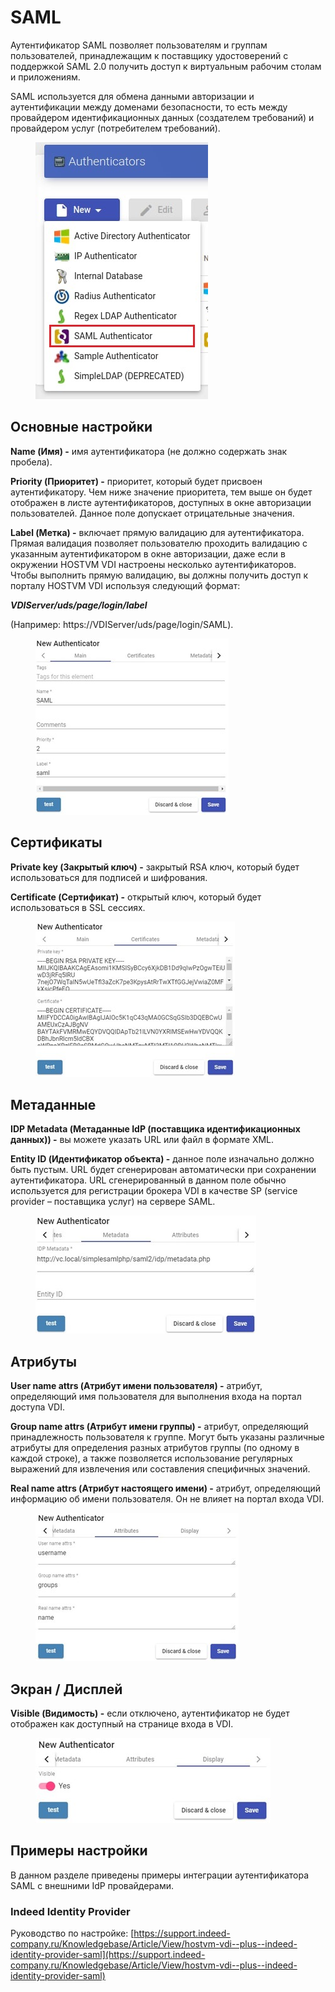 # SAML

Аутентификатор SAML позволяет пользователям и группам пользователей, принадлежащим к поставщику удостоверений с поддержкой SAML 2.0 получить доступ к виртуальным рабочим столам и приложениям.

SAML используется для обмена данными авторизации и аутентификации между доменами безопасности, то есть между провайдером идентификационных данных (создателем требований) и провайдером услуг (потребителем требований).

<figure><img src="../../../.gitbook/assets/1_saml_auth_new.jpg" alt=""><figcaption></figcaption></figure>

## Основные настройки <a href="#main" id="main"></a>

**Name (Имя) -** имя аутентификатора (не должно содержать знак пробела).

**Priority (Приоритет) -** приоритет, который будет присвоен аутентификатору. Чем ниже значение приоритета, тем выше он будет отображен в листе аутентификаторов, доступных в окне авторизации пользователей. Данное поле допускает отрицательные значения.

**Label (Метка) -** включает прямую валидацию для аутентификатора. Прямая валидация позволяет пользователю проходить валидацию с указанным аутентификатором в окне авторизации, даже если в окружении HOSTVM VDI настроены несколько аутентификаторов. Чтобы выполнить прямую валидацию, вы должны получить доступ к порталу HOSTVM VDI используя следующий формат:

_**VDIServer/uds/page/login/label**_

(Например: https://VDIServer/uds/page/login/SAML).

<figure><img src="../../../.gitbook/assets/2_saml_new_auth.jpg" alt=""><figcaption></figcaption></figure>

## Сертификаты <a href="#certificates" id="certificates"></a>

**Private key (Закрытый ключ) -** закрытый RSA ключ, который будет использоваться для подписей и шифрования.

**Certificate (Сертификат) -** открытый ключ, который будет использоваться в SSL сессиях.

<figure><img src="../../../.gitbook/assets/3_saml_new_auth.jpg" alt=""><figcaption></figcaption></figure>

## Метаданные <a href="#metadata" id="metadata"></a>

**IDP Metadata (Метаданные IdP (поставщика идентификационных данных)) -** вы можете указать URL или файл в формате XML.

**Entity ID (Идентификатор объекта) -** данное поле изначально должно быть пустым. URL будет сгенерирован автоматически при сохранении аутентификатора. URL сгенерированный в данном поле обычно используется для регистрации брокера VDI в качестве SP (service provider – поставщика услуг) на сервере SAML.

<figure><img src="../../../.gitbook/assets/4_saml_new_auth.jpg" alt=""><figcaption></figcaption></figure>

## Атрибуты <a href="#attributes" id="attributes"></a>

**User name attrs (Атрибут имени пользователя) -** атрибут, определяющий имя пользователя для выполнения входа на портал доступа VDI.

**Group name attrs (Атрибут имени группы) -** атрибут, определяющий принадлежность пользователя к группе. Могут быть указаны различные атрибуты для определения разных атрибутов группы (по одному в каждой строке), а также позволяется использование регулярных выражений для извлечения или составления специфичных значений.

**Real name attrs (Атрибут настоящего имени) -** атрибут, определяющий информацию об имени пользователя. Он не влияет на портал входа VDI.

<figure><img src="../../../.gitbook/assets/5_saml_new_auth.jpg" alt=""><figcaption></figcaption></figure>

## Экран / Дисплей <a href="#display" id="display"></a>

**Visible (Видимость) -** если отключено, аутентификатор не будет отображен как доступный на странице входа в VDI.

<figure><img src="../../../.gitbook/assets/6_saml_new_auth.jpg" alt=""><figcaption></figcaption></figure>

## Примеры настройки <a href="#examples" id="examples"></a>

В данном разделе приведены примеры интеграции аутентификатора SAML с внешними IdP провайдерами.

### Indeed Identity Provider

Руководство по настройке: [https://support.indeed-company.ru/Knowledgebase/Article/View/hostvm-vdi--plus--indeed-identity-provider-saml](https://support.indeed-company.ru/Knowledgebase/Article/View/hostvm-vdi--plus--indeed-identity-provider-saml)
